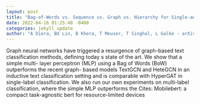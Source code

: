 ```yaml
--- 
layout: post 
title: "Bag-of-Words vs. Sequence vs. Graph vs. Hierarchy for Single-and Multi-Label Text Classification" 
date: 2022-04-16 01:25:48 -0400 
categories: jekyll update 
author: "A Diera, BX Lin, B Khera, T Meuser, T Singhal, L Galke - arXiv preprint arXiv , 2022" 
--- 
```

Graph neural networks have triggered a resurgence of graph-based text classification methods, defining today s state of the art. We show that a simple multi- layer perceptron (MLP) using a Bag of Words (BoW) outperforms the recent graph- based models TextGCN and HeteGCN in an inductive text classification setting and is comparable with HyperGAT in single-label classification. We also run our own experiments on multi-label classification, where the simple MLP outperforms the Cites: Mobilebert: a compact task-agnostic bert for resource-limited devices